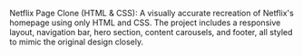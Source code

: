 Netflix Page Clone (HTML & CSS): A visually accurate recreation of Netflix's homepage using only HTML and CSS. The project includes a responsive layout, navigation bar, hero section, content carousels, and footer, all styled to mimic the original design closely.
